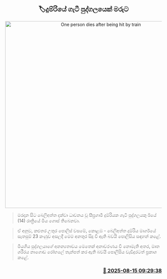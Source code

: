 <p align='center'><b><h2 align='center' title='One person dies after being hit by train'>🏷දුම්රියේ ගැටී පුද්ගලයෙක් මරුට</h2></b></p>
<p align='center'><img src='https://helakuru.sgp1.cdn.digitaloceanspaces.com/esana/images/lib/death[1].jpg' width='600' alt='One person dies after being hit by train'></p>

> මරදාන සිට බෙලිඅත්ත දක්වා ධාවනය වූ සීඝ්‍රගාමී දුම්රියක ගැටී පුද්ගලයකු ඊයේ (14) රාත්‍රියේ මිය ගොස් තිබෙනවා.

> ඒ අනුව, කළුතර උතුර පොලිස් වසමේ, කොළඹ - බෙලිඅත්ත දුම්රිය මාර්ගයේ සැතපුම් 23 කණුව අසලදී මෙම අනතුර සිදු වී ඇති බවයි පොලිසිය සඳහන් කළේ.

> මියගිය පුද්ගලයාගේ අනන්‍යතාවය මෙතෙක් අනාවරණය වී නොමැති අතර, මෘත ශරීරය නාගොඩ රෝහලේ තැන්පත් කර ඇති බවයි පොලිසිය වැඩිදුරටත් ප්‍රකාශ කළේ.



<h3 align='right'><a href='https://www.helakuru.lk/esana/p/112717/'>📅 2025-08-15 09:29:38</a></h3>

